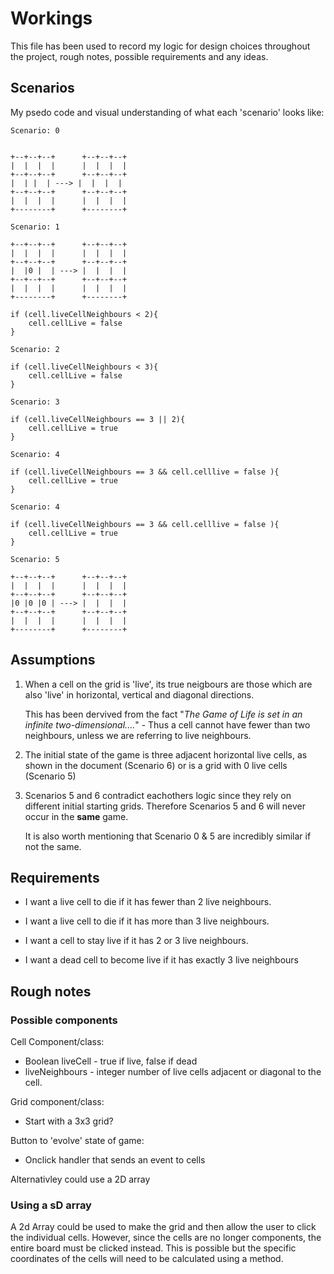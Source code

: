 # Workings

This file has been used to record my logic for design choices throughout the project, rough notes, possible requirements and any ideas.


## Scenarios

My psedo code and visual understanding of what each 'scenario' looks like:


```
Scenario: 0


+--+--+--+      +--+--+--+ 
|  |  |  |      |  |  |  |
+--+--+--+      +--+--+--+
|  | |  | ---> |  |  |  |
+--+--+--+      +--+--+--+
|  |  |  |      |  |  |  |
+--------+      +--------+

```

```
Scenario: 1

+--+--+--+      +--+--+--+ 
|  |  |  |      |  |  |  |
+--+--+--+      +--+--+--+
|  |0 |  | ---> |  |  |  |
+--+--+--+      +--+--+--+
|  |  |  |      |  |  |  |
+--------+      +--------+

if (cell.liveCellNeighbours < 2){
    cell.cellLive = false
}
```

```
Scenario: 2

if (cell.liveCellNeighbours < 3){
    cell.cellLive = false
}
```

```
Scenario: 3

if (cell.liveCellNeighbours == 3 || 2){
    cell.cellLive = true
}
```

```
Scenario: 4

if (cell.liveCellNeighbours == 3 && cell.celllive = false ){
    cell.cellLive = true
}
```

```
Scenario: 4

if (cell.liveCellNeighbours == 3 && cell.celllive = false ){
    cell.cellLive = true
}
```

```
Scenario: 5

+--+--+--+      +--+--+--+ 
|  |  |  |      |  |  |  |
+--+--+--+      +--+--+--+
|0 |0 |0 | ---> |  |  |  |
+--+--+--+      +--+--+--+
|  |  |  |      |  |  |  |
+--------+      +--------+
```

## Assumptions

1. When a cell on the grid is 'live', its true neigbours are those which are also 'live' in horizontal, vertical and diagonal directions.

    This has been dervived from the fact  "_The Game of Life is set in an infinite two-dimensional...._" - Thus a cell cannot have fewer than two neighbours, unless we are referring to live neighbours.

2. The initial state of the game is three adjacent horizontal live cells, as shown in the document (Scenario 6) or is a grid with 0 live cells (Scenario 5)

3. Scenarios 5 and 6 contradict eachothers logic since they rely on different initial starting grids. Therefore Scenarios 5 and 6 will never occur in the **same** game.

    It is also worth mentioning that Scenario 0 & 5 are incredibly similar if not the same.


## Requirements

- I want a live cell to die if it has fewer than 2 live neighbours.

- I want a live cell to die if it has more than 3 live neighbours.

- I want a cell to stay live if it has 2 or 3 live neighbours.

- I want a dead cell to become live if it has exactly 3 live neighbours

## Rough notes

### Possible components

Cell Component/class:
* Boolean liveCell - true if live, false if dead
* liveNeighbours - integer number of live cells adjacent or diagonal to the cell.

Grid component/class:
* Start with a 3x3 grid?

Button to 'evolve' state of game:
* Onclick handler that sends an event to cells


Alternativley could use a 2D array


### Using a sD array

A 2d Array could be used to make the grid and then allow the user to click the individual cells.
However, since the cells are no longer components, the entire board must be clicked instead. This is possible but the specific coordinates of the cells will need to be calculated using a method.

